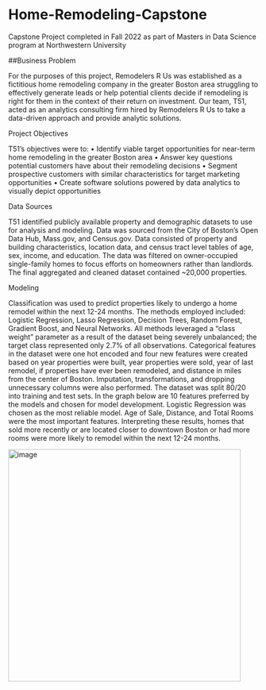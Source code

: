 # Home-Remodeling-Capstone
Capstone Project completed in Fall 2022 as part of Masters in Data Science program at Northwestern University


##Business Problem

For the purposes of this project, Remodelers R Us was established as a fictitious home remodeling company in the greater Boston area struggling to effectively generate leads or help potential clients decide if remodeling is right for them in the context of their return on investment. Our team, T51, acted as an analytics consulting firm hired by Remodelers R Us to take a data-driven approach and provide analytic solutions.

Project Objectives

T51’s objectives were to:
•	Identify viable target opportunities for near-term home remodeling in the greater Boston area
•	Answer key questions potential customers have about their remodeling decisions
•	Segment prospective customers with similar characteristics for target marketing opportunities 
•	Create software solutions powered by data analytics to visually depict opportunities

Data Sources

T51 identified publicly available property and demographic datasets to use for analysis and modeling. Data was sourced from the City of Boston’s Open Data Hub, Mass.gov, and Census.gov. Data consisted of property and building characteristics, location data, and census tract level tables of age, sex, income, and education. The data was filtered on owner-occupied single-family homes to focus efforts on homeowners rather than landlords. The final aggregated and cleaned dataset contained ~20,000 properties.

Modeling

Classification was used to predict properties likely to undergo a home remodel within the next 12-24 months. The methods employed included: Logistic Regression, Lasso Regression, Decision Trees, Random Forest, Gradient Boost, and Neural Networks. All methods leveraged a “class weight” parameter as a result of the dataset being severely unbalanced; the target class represented only 2.7% of all observations. Categorical features in the dataset were one hot encoded and four new features were created based on year properties were built, year properties were sold, year of last remodel, if properties have ever been remodeled, and distance in miles from the center of Boston. Imputation, transformations, and dropping unnecessary columns were also performed. The dataset was split 80/20 into training and test sets. In the graph below are 10 features preferred by the models and chosen for model development. Logistic Regression was chosen as the most reliable model. Age of Sale, Distance, and Total Rooms were the most important features. Interpreting these results, homes that sold more recently or are located closer to downtown Boston or had more rooms were more likely to remodel within the next 12-24 months.


<img width="468" alt="image" src="https://user-images.githubusercontent.com/109634860/208024006-3301bd22-d0dd-4876-afa4-6a54d28b0b7f.png">









